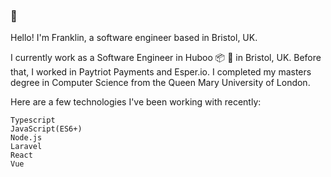 ### 👋

Hello! I'm Franklin, a software engineer based in Bristol, UK.

I currently work as a Software Engineer in Huboo 📦 🚀 in Bristol, UK. Before that, I worked in Paytriot Payments and Esper.io. I completed my masters degree in Computer Science from the Queen Mary University of London.

Here are a few technologies I've been working with recently:

    Typescript
    JavaScript(ES6+)
    Node.js
    Laravel
    React
    Vue

<!--
**beingfranklin/beingfranklin** is a ✨ _special_ ✨ repository because its `README.md` (this file) appears on your GitHub profile.

Here are some ideas to get you started:

- 🔭 I’m currently working on ...
- 🌱 I’m currently learning ...
- 👯 I’m looking to collaborate on ...
- 🤔 I’m looking for help with ...
- 💬 Ask me about ...
- 📫 How to reach me: ...
- 😄 Pronouns: ...
- ⚡ Fun fact: ...
-->
